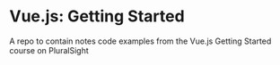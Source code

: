 # Vue.js:  Getting Started

A repo to contain notes code examples from the Vue.js Getting Started course on PluralSight
